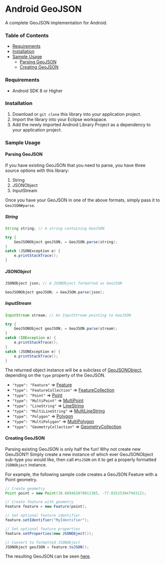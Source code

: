 # Android GeoJSON

A complete GeoJSON implementation for Android.

### Table of Contents

* [Requirements](#requirements)
* [Installation](#installation)
* [Sample Usage](#sample-usage)
  * [Parsing GeoJSON](#parsing-geojson)
  * [Creating GeoJSON](#generating-geojson)

### Requirements
* Android SDK 8 or Higher

### Installation
1. Download or `git clone` this library into your application project.
2. Import the library into your Eclipse workspace.
3. Add the newly imported Android Library Project as a dependency to your application project.

### Sample Usage

#### Parsing GeoJSON

If you have existing GeoJSON that you need to parse, you have three source options with this library:

1. String
2. JSONObject
3. InputStream

Once you have your GeoJSON in one of the above formats, simply pass it to `GeoJSON#parse`.

##### String
````java
String string; // A string containing GeoJSON

try {
    GeoJSONObject geoJSON; = GeoJSON.parse(string);
}
catch (JSONException e) {
    e.printStackTrace();
}
````

##### JSONObject
````java
JSONObject json; // A JSONObject formatted as GeoJSON

GeoJSONObject geoJSON; = GeoJSON.parse(json);
````

##### InputStream
````java
InputStream stream; // An InputStream pointing to GeoJSON

try {
    GeoJSONObject geoJSON; = GeoJSON.parse(stream);
}
catch (IOException e) {
    e.printStackTrace();
}
catch (JSONException e) {
    e.printStackTrace();
}
````

The returned object instance will be a subclass of [GeoJSONObject](./src/com/cocoahero/android/geojson/GeoJSONObject.java), depending on the `type` property of the GeoJSON.

* `"type": "Feature"` => [Feature](./src/com/cocoahero/android/geojson/Feature.java)
* `"type": "FeatureCollection"` => [FeatureCollection](./src/com/cocoahero/android/geojson/FeatureCollection.java)
* `"type": "Point"` => [Point](./src/com/cocoahero/android/geojson/Point.java)
* `"type": "MultiPoint"` => [MultiPoint](./src/com/cocoahero/android/geojson/MultiPoint.java)
* `"type": "LineString"` => [LineString](./src/com/cocoahero/android/geojson/LineString.java)
* `"type": "MultiLineString"` => [MultiLineString](./src/com/cocoahero/android/geojson/MultiLineString.java)
* `"type": "Polygon"` => [Polygon](./src/com/cocoahero/android/geojson/Polygon.java)
* `"type": "MultiPolygon"` => [MultiPolygon](./src/com/cocoahero/android/geojson/MultiPolygon.java)
* `"type": "GeometryCollection"` => [GeometryCollection](./src/com/cocoahero/android/geojson/GeometryCollection.java)

#### Creating GeoJSON

Parsing existing GeoJSON is only half the fun! Why not create new GeoJSON?! Simply create a new instance of which ever GeoJSONObject sub-type you would like, then call `#toJSON` on it to get a properly formatted `JSONObject` instance.

For example, the following sample code creates a GeoJSON Feature with a Point geometry.

````java
// Create geometry
Point point = new Point(38.889462878011365, -77.03525304794312);

// Create feature with geometry
Feature feature = new Feature(point);

// Set optional feature identifier
feature.setIdentifier("MyIdentifier");

// Set optional feature properties
feature.setProperties(new JSONObject());

// Convert to formatted JSONObject
JSONObject geoJSON = feature.toJSON();
````

The resulting GeoJSON can be seen [here](https://gist.github.com/cocoahero/7ce6bc203d47d7a64438#file-sample-feature-geojson).
